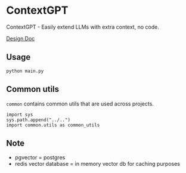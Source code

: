 # ContextGPT
ContextGPT - Easily extend LLMs with extra context, no code.

[Design Doc](https://docs.google.com/document/d/1MfPYqvYliRFHUaQkkjJrplB-LnGcamcLJK97dgilbUY/edit#)

## Usage

```python3
python main.py
```

## Common utils
`common` contains common utils that are used across projects.
```python3
import sys
sys.path.append("../..")
import common.utils as common_utils
```

## Note
- pgvector = postgres
- redis vector database = in memory vector db for  caching purposes
